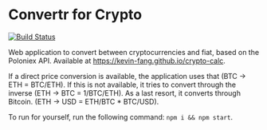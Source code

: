 # Convertr for Crypto
[![Build Status](https://travis-ci.org/kevin-fang/crypto-calc.svg?branch=master)](https://travis-ci.org/kevin-fang/convertr-for-crypto)

Web application to convert between cryptocurrencies and fiat, based on the Poloniex API. Available at https://kevin-fang.github.io/crypto-calc.

If a direct price conversion is available, the application uses that (BTC -> ETH = BTC/ETH). If this is not available, it tries to convert through the inverse (ETH -> BTC = 1/BTC/ETH). As a last resort, it converts through Bitcoin. (ETH -> USD = ETH/BTC * BTC/USD).

To run for yourself, run the following command: `npm i && npm start`.
